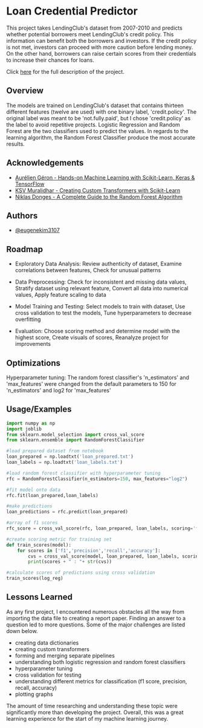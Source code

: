 
# Loan Credential Predictor

This project takes LendingClub's dataset from 2007-2010
and predicts whether potential borrowers meet
LendingClub's credit policy. This information
can benefit both the borrowers and investors. If the credit
policy is not met, investors can proceed with more caution before
lending money. On the other hand, borrowers can raise certain scores
from their credentials to increase their chances for loans.

Click [here](https://github.com/eugenekim3107/LoanCredentialPredictor/blob/main/reports/report_paper.pdf) for the full description of the project.



## Overview

 The models are trained on LendingClub's dataset that contains 
 thirteen different features (twelve are used) with
one binary label, 'credit.policy'. The original label was meant
to be 'not.fully.paid', but I chose 'credit.policy' as the label to avoid repetitive projects.
Logistic Regression and Random Forest are the two classifiers used to predict the values.
In regards to the learning algorithm,
the Random Forest Classifier 
 produce the most accurate results.
## Acknowledgements

 - [Aurélien Géron - Hands-on Machine Learning with Scikit-Learn, Keras & TensorFlow](https://github.com/ageron/handson-ml2)
 - [KSV Muralidhar - Creating Custom Transformers with Scikit-Learn](https://towardsdatascience.com/creating-custom-transformers-using-scikit-learn-5f9db7d7fdb5)
 - [Niklas Donges - A Complete Guide to the Random Forest Algorithm](https://builtin.com/data-science/random-forest-algorithm)

  
## Authors

- [@eugenekim3107](https://github.com/eugenekim3107)

  
## Roadmap

- Exploratory Data Analysis: Review authenticity of dataset, Examine correlations between features, Check for unusual patterns

- Data Preprocessing: Check for inconsistent and missing data values, Stratify dataset using relevant feature, Convert all data into numerical values, Apply feature scaling to data

- Model Training and Testing: Select models to train with dataset, Use cross validation to test the models, Tune hyperparameters to decrease overfitting

- Evaluation: Choose scoring method and determine model with the highest score, Create visuals of scores, Reanalyze project for improvements

  
## Optimizations

Hyperparameter tuning: The random forest classifier's 'n_estimators' and
'max_features' were changed from the default parameters to 150 for 'n_estimators'
and log2 for 'max_features'
  
## Usage/Examples

```python
import numpy as np
import joblib
from sklearn.model_selection import cross_val_score
from sklearn.ensemble import RandomForestClassifier

#load prepared dataset from notebook
loan_prepared = np.loadtxt('loan_prepared.txt')
loan_labels = np.loadtxt('loan_labels.txt')

#load random forest classifier with hyperparameter tuning
rfc = RandomForestClassifier(n_estimators=150, max_features="log2")

#fit model onto data
rfc.fit(loan_prepared,loan_labels)

#make predictions
loan_predictions = rfc.predict(loan_prepared)

#array of f1 scores
rfc_score = cross_val_score(rfc, loan_prepared, loan_labels, scoring='f1', cv=10)

#create scoring metric for training set
def train_scores(model):
    for scores in ['f1','precision','recall','accuracy']:
        cvs = cross_val_score(model, loan_prepared, loan_labels, scoring=scores, cv=10).mean()
        print(scores + " : "+ str(cvs))

#calculate scores of predictions using cross validation
train_scores(log_reg)
```

  
## Lessons Learned

As any first project, I encountered numerous obstacles all the way from
importing the data file to creating a report paper. Finding an answer to a
question led to more questions. Some of the major challenges are listed down below.
- creating data dictionaries
- creating custom transformers
- forming and merging separate pipelines
- understanding both logistic regression and random forest classifiers
- hyperparameter tuning
- cross validation for testing
- understanding different metrics for classification (f1 score, precision, recall, accuracy)
- plotting graphs

The amount of time researching and understanding these topic
were significantly more than developing the project. Overall,
this was a great learning experience for the start of my machine learning
journey.
